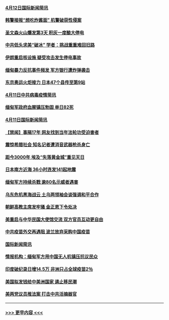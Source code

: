 #### [4月12日国际新闻简讯](../pages/prog202/a103094233.md?t=04122051) 
#### [韩警接报“想吃炸酱面” 机警破获性侵案](../pages/prog202/a103094214.md?t=04122051) 
#### [圣文森火山爆发第3天 积灰一度酿大停电](../pages/prog202/a103094183.md?t=04122051) 
#### [中共低头求美“破冰” 学者：挑战重重难回旧路](../pages/prog202/a103094153.md?t=04122051) 
#### [伊朗重启核设施 疑受攻击发生停电事故](../pages/prog202/a103094103.md?t=04122051) 
#### [缅甸暴力反抗事件频发 军方银行遭炸弹袭击](../pages/prog202/a103093973.md?t=04122051) 
#### [东京奥运火炬接力 日本47个县传至第9站](../pages/prog202/a103093984.md?t=04122051) 
#### [4月11日中共病毒疫情简讯](../pages/prog202/a103093916.md?t=04122051) 
#### [缅甸军政府血腥镇压勃固 单日82死](../pages/prog202/a103093910.md?t=04122051) 
#### [4月11日国际新闻简讯](../pages/prog202/a103093892.md?t=04122051) 
#### [【禁闻】事隔17年 网友找到当年法轮功受迫害者](../pages/prog202/a103093874.md?t=04122051) 
#### [震惊希腊社会 知名记者遭消音武器枪杀身亡](../pages/prog202/a103093832.md?t=04122051) 
#### [距今3000年 埃及“失落黄金城”重见天日](../pages/prog202/a103093805.md?t=04122051) 
#### [日本南方近海 36小时连发141起地震](../pages/prog202/a103093794.md?t=04122051) 
#### [缅甸军方持续杀戮 逾80名示威者遇害](../pages/prog202/a103093692.md?t=04122051) 
#### [乌东危机黑海战云 土乌两领袖会谈强调和平合作](../pages/prog202/a103093649.md?t=04122051) 
#### [朝鲜高教主席发牢骚 金正恩下令处决](../pages/prog202/a103093618.md?t=04122051) 
#### [美重启与中华民国大使馆交流 双方官员互动更自由](../pages/prog202/a103093585.md?t=04122051) 
#### [中共疫苗外交再遇阻 波兰放弃采购中国疫苗](../pages/prog202/a103093534.md?t=04122051) 
#### [国际新闻简讯](../pages/prog202/a103093502.md?t=04122051) 
#### [情报机构：缅甸军方用中国无人机镇压抗议民众](../pages/prog202/a103093454.md?t=04122051) 
#### [印度破纪录日增14.5万 非洲只占全球疫苗2％](../pages/prog202/a103093389.md?t=04122051) 
#### [美国拟发钱给中美洲国家 遏止移民潮](../pages/prog202/a103093379.md?t=04122051) 
#### [美两党议员推法案 打击中共活摘器官](../pages/prog202/a103093362.md?t=04122051) 

----
#### [ >>> 更早内容 <<< ](../indexes/prog202-earlier.md)
